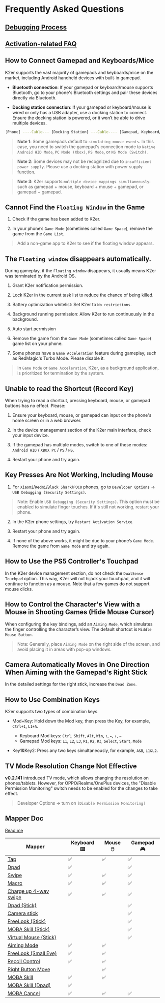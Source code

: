 # Frequently Asked Questions

## [Debugging Process](https://docs.qq.com/mind/DVmxYcEpGQWhiRHFL) 

## [Activation-related FAQ](/activation.md)

## How to Connect Gamepad and Keyboards/Mice

K2er supports the vast majority of gamepads and keyboards/mice on the market, including Android handheld devices with built-in gamepad.

* **Bluetooth connection**: If your gamepad or keyboard/mouse supports Bluetooth, go to your phone's Bluetooth settings and pair these devices directly via Bluetooth.

* **Docking station connection**: If your gamepad or keyboard/mouse is wired or only has a USB adapter, use a docking station to connect. Ensure the docking station is powered, or it won’t be able to drive multiple devices.

```bash
[Phone] ----Cable--- [Docking Station] ---Cable---- [Gamepad, Keyboard/Mouse]
```

> **Note 1**: Some gamepads default to `simulating mouse events`. In this case, you need to switch the gamepad's connection mode to `Native Android HID Mode`, `PC Mode (Xbox)`, `PS Mode`, or `NS Mode (Switch)`.

> **Note 2**: Some devices may not be recognized due to `insufficient power supply`. Please use a docking station with power supply function.

> **Note 3**: K2er supports `multiple device mappings simultaneously`: such as gamepad + mouse, keyboard + mouse + gamepad, or gamepad + gamepad.

## Cannot Find the `Floating Window` in the Game

1. Check if the game has been added to K2er.

2. In your phone’s `Game Mode` (sometimes called `Game Space`), remove the game from the `Game List`.

> Add a non-game app to K2er to see if the floating window appears.

## The `Floating window` disappears automatically.

During gameplay, if the `Floating window` disappears, it usually means K2er was terminated by the Android OS.

1. Grant K2er notification permission.

2. Lock K2er in the current task list to reduce the chance of being killed.

3. Battery optimization whitelist: Set K2er to `No restrictions`.

4. Background running permission: Allow K2er to run continuously in the background.

5. Auto start permission

6. Remove the game from the `Game Mode` (sometimes called `Game Space`) game list on your phone.

7. Some phones have a `Game Acceleration` feature during gameplay, such as RedMagic's Turbo Mode. Please disable it.

> In `Game Mode` or `Game Acceleration`, K2er, as a background application, is prioritized for termination by the system.

## Unable to read the Shortcut (Record Key)

When trying to read a shortcut, pressing keyboard, mouse, or gamepad buttons has no effect. Please:

1. Ensure your keyboard, mouse, or gamepad can input on the phone's home screen or in a web browser.

2. In the device management section of the K2er main interface, check your input device.

3. If the gamepad has multiple modes, switch to one of these modes: `Android HID` / `XBOX PC` / `PS` / `NS`.

4. Restart your phone and try again.

## Key Presses Are Not Working, Including Mouse

1. For `Xiaomi`/`Redmi`/`Black Shark`/`POCO` phones, go to `Developer Options` -> `USB Debugging (Security Settings)`.

> Note: Enable `USB Debugging (Security Settings)`. This option must be enabled to simulate finger touches. If it's still not working, restart your phone.

2. In the K2er phone settings, try `Restart Activation Service`.

3. Restart your phone and try again.

4. If none of the above works, it might be due to your phone’s `Game Mode`. Remove the game from `Game Mode` and try again.

## How to Use the PS5 Controller's Touchpad

In the K2er device management section, do not check the `DualSense Touchpad` option. This way, K2er will not hijack your touchpad, and it will continue to function as a mouse. Note that a few games do not support mouse clicks.

## How to Control the Character's View with a Mouse in Shooting Games (Hide Mouse Cursor)

When configuring the key bindings, add an `Aiming Mode`, which simulates the finger controlling the character’s view. The default shortcut is `Middle Mouse Button`.

> Note: Generally, place `Aiming Mode` on the right side of the screen, and avoid placing it in areas with pop-up windows.

## Camera Automatically Moves in One Direction When Aiming with the Gamepad's Right Stick

In the detailed settings for the right stick, increase the `Dead Zone`.

## How to Use Combination Keys

K2er supports two types of combination keys.

* Mod+Key: Hold down the Mod key, then press the Key, for example, `Ctrl+1`, `L1+A`.
   - Keyboard Mod keys: `Ctrl`, `Shift`, `Alt`, `Win`, `↑`, `←`, `↓`, `→`
   - Gamepad Mod keys: `L1`, `L2`, `L3`, `R1`, `R2`, `R3`, `Select`, `Start`, `Mode`
   
* Key1&Key2: Press any two keys simultaneously, for example, `A&B`, `L1&L2`.

## TV Mode Resolution Change Not Effective

**v0.2.141** introduced TV mode, which allows changing the resolution on phones/tablets. However, for OPPO/Realme/OnePlus devices, the "Disable Permission Monitoring" switch needs to be enabled for the changes to take effect.

> Developer Options -> turn on `[Disable Permission Monitoring]`

## Mapper Doc

[Read me](https://docs.qq.com/mind/DVk5tZ1NHeXRtRk5v)

| Mapper             | Keyboard ⌨️ | Mouse 🖱️ | Gamepad 🎮  |
|------------------|---------|---------|---------|
| [Tap](/mappings/tap.md) |     ✅   |     ✅   |   ✅    |
| [Dpad](/mappings/dpad.md) | ✅       |         | ✅       |
| [Swipe](/mappings/swipe.md) |  ✅      | ✅      | ✅      |
| [Macro](/mappings/macro.md) |  ✅      | ✅      | ✅      |
| [Charge up 4-way swipe](/mappings/fourwayswipe.md)  | ✅      | ✅      | ✅      |
| [Dpad (Stick)](/mappings/dpadstick.md) |      |      | ✅      |
| [Camera stick](/mappings/camerapanstick.md) |      |      | ✅      |
| [FreeLook (Stick)](/mappings/freelookstick.md) |       |      | ✅      |
| [MOBA Skill (Stick)](/mappings/mobastick.md) |      |      | ✅      |
| [Virtual Mouse (Stick)](/mappings/stickmouse.md) |      |      | ✅      |
| [Aiming Mode](/mappings/aiming.md) |  ✅      | ✅      |       |
| [FreeLook (Small Eye)](/mappings/freelook.md) |  ✅      | ✅      |       |
| [Recoil Control](/mappings/recoil.md) |  ✅      | ✅      |       |
| [Right Button Move](/mappings/rightbuttonmove.md) |       | ✅      |       |
| [MOBA Skill](/mappings/moba.md)  | ✅      | ✅      |       |
| [MOBA Skill (Dpad)](/mappings/mobadpad.md)  | ✅      |      |       |
| [MOBA Cancel](/mappings/mobacancel.md) | ✅      | ✅      | ✅      |

